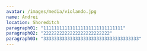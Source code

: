 ```yaml
---
avatar: /images/media/violando.jpg
name: Andrei
location: Shoreditch
paragraph01: "111111111111111111111111111111"
paragraph02: "2222222222222222222222222"
paragraph03: "333333333333333333333333333333333333"
---
```

